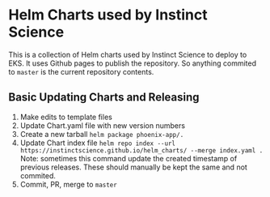 # Helm Charts used by Instinct Science

This is a collection of Helm charts used by Instinct Science to deploy to EKS. It uses Github pages to publish the repository. So anything commited to `master` is the current repository contents.

## Basic Updating Charts and Releasing
1. Make edits to template files
1. Update Chart.yaml file with new version numbers
1. Create a new tarball `helm package phoenix-app/.`
1. Update Chart index file `helm repo index --url https://instinctscience.github.io/helm_charts/ --merge index.yaml .`
  Note: sometimes this command update the created timestamp of previous releases. These should manually be kept the same and not commited.
1. Commit, PR, merge to `master`